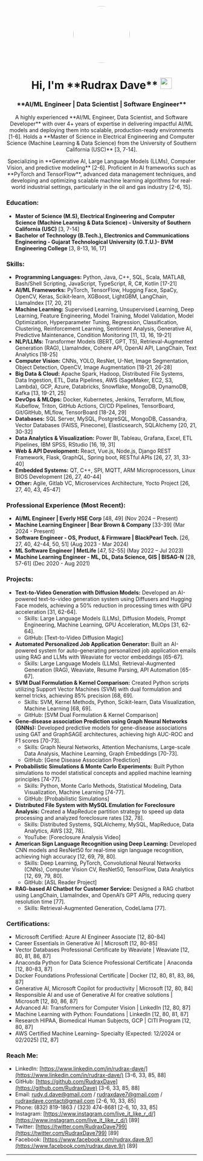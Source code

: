 <p align="center">
  <a href="https://github.com/RudraxDave" target="_blank">
    <img src="[Your Profile Picture URL Here]" width="150" height="150" style="border-radius: 50%;">
  </a>
</p>

<h1 align="center">Hi, I'm **Rudrax Dave** <img src="https://raw.githubusercontent.com/MartinHeinz/MartinHeinz/master/wave.gif" width="30px"></h1>
<h3 align="center">**AI/ML Engineer | Data Scientist | Software Engineer**</h3>

<p align="center">
  A highly experienced **AI/ML Engineer, Data Scientist, and Software Developer** with over 4+ years of expertise in delivering impactful AI/ML models and deploying them into scalable, production-ready environments [1-6]. Holds a **Master of Science in Electrical Engineering and Computer Science (Machine Learning & Data Science) from the University of Southern California (USC)** [3, 7-14].
</p>

<p align="center">
  Specializing in **Generative AI, Large Language Models (LLMs), Computer Vision, and predictive modeling** [2-6]. Proficient in AI frameworks such as **PyTorch and TensorFlow**, advanced data management techniques, and developing and optimizing scalable machine learning algorithms for real-world industrial settings, particularly in the oil and gas industry [2-6, 15].
</p>

### Education:
*   **Master of Science (M.S), Electrical Engineering and Computer Science (Machine Learning & Data Science) - University of Southern California (USC)** [3, 7-14]
*   **Bachelor of Technology (B.Tech.), Electronics and Communications Engineering - Gujarat Technological University (G.T.U.)- BVM Engineering College** [3, 8-13, 16, 17]

### Skills:
*   **Programming Languages:** Python, Java, C++, SQL, Scala, MATLAB, Bash/Shell Scripting, JavaScript, TypeScript, R, C#, Kotlin [17-21]
*   **AI/ML Frameworks:** PyTorch, TensorFlow, Hugging Face, SpaCy, OpenCV, Keras, Scikit-learn, XGBoost, LightGBM, LangChain, LlamaIndex [17, 20, 21]
*   **Machine Learning:** Supervised Learning, Unsupervised Learning, Deep Learning, Feature Engineering, Model Training, Model Validation, Model Optimization, Hyperparameter Tuning, Regression, Classification, Clustering, Reinforcement Learning, Sentiment Analysis, Generative AI, Predictive Maintenance, Condition Monitoring [11, 13, 16, 19-21]
*   **NLP/LLMs:** Transformer Models (BERT, GPT, T5), Retrieval-Augmented Generation (RAG), LlamaIndex, Cohere API, OpenAI API, LangChain, Text Analytics [18-25]
*   **Computer Vision:** CNNs, YOLO, ResNet, U-Net, Image Segmentation, Object Detection, OpenCV, Image Augmentation [18-21, 26-28]
*   **Big Data & Cloud:** Apache Spark, Hadoop, Distributed File Systems, Data Ingestion, ETL, Data Pipelines, AWS (SageMaker, EC2, S3, Lambda), GCP, Azure, Databricks, Snowflake, MongoDB, DynamoDB, Kafka [13, 19-21, 25]
*   **DevOps & MLOps:** Docker, Kubernetes, Jenkins, Terraform, MLflow, Kubeflow, Triton, GitHub Actions, CI/CD Pipelines, TensorBoard, Git/GitHub, MLflow, TensorBoard [18-24, 29]
*   **Databases:** SQL Server, MySQL, PostgreSQL, MongoDB, Cassandra, Vector Databases (FAISS, Pinecone), Elasticsearch, SQLAlchemy [20, 21, 30-32]
*   **Data Analytics & Visualization:** Power BI, Tableau, Grafana, Excel, ETL Pipelines, IBM SPSS, RStudio [16, 19, 31]
*   **Web & API Development:** React, Vue.js, Node.js, Django REST Framework, Flask, GraphQL, Spring boot, RESTful APIs [26, 27, 31, 33-40]
*   **Embedded Systems:** QT, C++, SPI, MQTT, ARM Microprocessors, Linux BIOS Development [26, 27, 40-44]
*   **Other:** Agile, Gitlab VC, Microservices Architecture, Yocto Project [26, 27, 40, 43, 45-47]

### Professional Experience (Most Recent):
*   **AI/ML Engineer | Everly HSE Corp** [48, 49] (Nov 2024 – Present)
*   **Machine Learning Engineer | Bear Brown & Company** [33-39] (Mar 2024 - Present)
*   **Software Engineer - OS, Product, & Firmware | BlackPearl Tech.** [26, 27, 40, 42-44, 50, 51] (Aug 2023 - Mar 2024)
*   **ML Software Engineer | MetLife** [47, 52-55] (May 2022 – Jul 2023)
*   **Machine Learning Engineer - ML, DL, Data Science, GIS | BISAG-N** [28, 57-61] (Dec 2020 - Aug 2021)


### Projects:
*   **Text-to-Video Generation with Diffusion Models:** Developed an AI-powered text-to-video generation system using Diffusers and Hugging Face models, achieving a 50% reduction in processing times with GPU acceleration [31, 62-64].
    *   Skills: Large Language Models (LLMs), Diffusion Models, Prompt Engineering, Machine Learning, GPU Acceleration, MLOps [31, 62-64].
    *   GitHub: [Text-to-Video Diffusion Magic]
*   **Automated Personalized Job Application Generator:** Built an AI-powered system for auto-generating personalized job application emails using RAG and LLMs with Weaviate for vector embeddings [65-67].
    *   Skills: Large Language Models (LLMs), Retrieval-Augmented Generation (RAG), Weaviate, Resume Parsing, API Automation [65-67].
*   **SVM Dual Formulation & Kernel Comparison:** Created Python scripts utilizing Support Vector Machines (SVM) with dual formulation and kernel tricks, achieving 85% precision [68, 69].
    *   Skills: SVM, Kernel Methods, Python, Scikit-learn, Data Visualization, Machine Learning [68, 69].
    *   GitHub: [SVM Dual Formulation & Kernel Comparison]
*   **Gene-disease association Prediction using Graph Neural Networks (GNNs):** Developed predictive models for gene-disease associations using GAT and GraphSAGE architectures, achieving high AUC-ROC and F1 scores [70-73].
    *   Skills: Graph Neural Networks, Attention Mechanisms, Large-scale Data Analysis, Machine Learning, Graph Embeddings [70-73].
    *   GitHub: [Gene Disease Association Prediction]
*   **Probabilistic Simulations & Monte Carlo Experiments:** Built Python simulations to model statistical concepts and applied machine learning principles [74-77].
    *   Skills: Python, Monte Carlo Methods, Statistical Modeling, Data Visualization, Machine Learning [74-77].
    *   GitHub: [Probabilistic Simulations]
*   **Distributed File System with MySQL Emulation for Foreclosure Analysis:** Created a MapReduce partition strategy to speed up data processing and analyzed foreclosure rates [32, 78].
    *   Skills: Distributed Systems, SQLAlchemy, MySQL, MapReduce, Data Analytics, AWS [32, 78].
    *   YouTube: [Foreclosure Analysis Video]
*   **American Sign Language Recognition using Deep Learning:** Developed CNN models and ResNet50 for real-time sign language recognition, achieving high accuracy [12, 69, 79, 80].
    *   Skills: Deep Learning, PyTorch, Convolutional Neural Networks (CNNs), Computer Vision CV, ResNet50, TensorFlow, Data Analytics [12, 69, 79, 80].
    *   GitHub: [ASL Reader Project]
*   **RAG-based AI Chatbot for Customer Service:** Designed a RAG chatbot using LangChain, LlamaIndex, and OpenAI’s GPT APIs, reducing query resolution time [77].
    *   Skills: Retrieval-Augmented Generation, CodeLlama [77].


### Certifications:
*   Microsoft Certified: Azure AI Engineer Associate [12, 80-84]
*   Career Essentials in Generative AI | Microsoft [12, 80-85]
*   Vector Databases Professional Certificate by Weaviate | Weaviate [12, 80, 81, 86, 87]
*   Anaconda Python for Data Science Professional Certificate | Anaconda [12, 80-83, 87]
*   Docker Foundations Professional Certificate | Docker [12, 80, 81, 83, 86, 87]
*   Generative AI, Microsoft Copilot for productivity | Microsoft [12, 80, 84]
*   Responsible AI and use of Generative AI for creative solutions | Microsoft [12, 80, 86, 87]
*   Advanced AI: Transformers for Computer Vision | LinkedIn [12, 80, 87]
*   Machine Learning with Python: Foundations | LinkedIn [12, 80, 81, 87]
*   Research HIPAA, Biomedical Human Subjects, GCP | CITI Program [12, 80, 87]
*   AWS Certified Machine Learning– Specialty (Expected: 12/2024 or 02/2025) [12, 87]

### Reach Me:
*   LinkedIn: [https://www.linkedin.com/in/rudrax-dave/](https://www.linkedin.com/in/rudrax-dave/) [3-6, 33, 85, 88]
*   GitHub: [https://github.com/RudraxDave](https://github.com/RudraxDave) [3-6, 33, 85, 88]
*   Email: rudy.d.dave@gmail.com / rudraxdave7@gmail.com / rudraxdave.contact@gmail.com [2-6, 10, 33, 85]
*   Phone: (832) 819-1863 / (323) 474-8681 [2-6, 10, 33, 85]
*   Instagram: [https://www.instagram.com/live_it_like_r_d/](https://www.instagram.com/live_it_like_r_d/) [89]
*   Twitter: [https://twitter.com/RudraxDave799](https://twitter.com/RudraxDave799) [89]
*   Facebook: [https://www.facebook.com/rudrax.dave.9/](https://www.facebook.com/rudrax.dave.9/) [89]

---
<!--
# Hi, I'm Rudrax Dave ✨

I'm currently pursuing my Masters of Science in Electrical Engineering and Computer Science, with a specialization in Machine Learning and Data Science, from the University of Southern California - USC Viterbi School of Engineering. I'm actively seeking full-time -2023 Job opportunities.

As a learner with alacrity, an elementary, results-driven leader, and a team player, I've led multi-disciplinary technical and financial festivals and events. 

My qualifications include:

- Budding Machine Learning & Data Science Engineer
- Full Stack Android Development 
- Cloud Database & Business Intelligence
- Data Analytics Applications
- Antenna Design and Development
- Large-scale event plotting and execution
- Public relations and liaisons
- Research and analysis
- Small Scale Fund Raising
- Creative Designer
- -:-Teamwork . Hardworking . Technical Skills. Management . Communication . Confidence -:-

## Current Projects

- 🔭 I'm currently working on a Fullstack project using Machine Learning Algorithms and Data Processing to predict forest fires based on weather data collected from the regions. I've tasked feature engineering to multiply the feature and used PCA methods for selection of the concerned best features, and implemented it on various different models. I'm also working on the Deep Learning Project of American Sign Language Reader with Neural Networks and GAN.
- 🌱 I'm currently learning Advanced Machine Learning Algorithms, Algorithms and Data Structures.
- 👯 I'm looking to collaborate on DL, ML, and Data Science Projects.

## Reach Me

Feel free to ask me about #usc, #research, #losangeles, #datasciences, and #machinelearningalgorithms.

- LinkedIn: https://www.linkedin.com/in/rudrax-dave/
- Github: https://github.com/RudraxDave
- Instagram: https://www.instagram.com/live_it_like_r.d/
- Twitter: https://twitter.com/RudraxDave799
- Facebook: https://www.facebook.com/rudrax.dave.9/

## Previous Experience
A highly motivated and results-driven Machine Learning and Data Science Engineer with over 2 years of intern/Part-time experience in various roles, including ML Research Intern at World Resources Institute, BISAG(N), Android Developer at USC CSI-Cancer research, SDE at GRE Electronics Pvt. Ltd., and Coca-Cola Beverages Pvt. LTD.

I have interned with organizations like Bhaskaracharya National Institute for Space Applications and Geo-Informatics (BISAG-N), Govt. of India as a Researcher, where I worked on Machine Learning and Deep Learning Algorithms to result in Buildings and Road Detection for Urban & Rural Area Development with Open-Source Data of Satellite Imagery, which integrated the two concepts together of CNN and GIS from their advantages over traditional classifiers and remote sensing techniques and goes on to implementing deep learning models and change detection after detection of Buildings and Roads in a particular Dataset and later assess the change in the span of the period and giving the analysis of the output. I also interned at GRE Electronics Pvt. Ltd for SOLAR Innovations for Everyday Life research, Hindustan Coca-Cola Beverages Pvt. Ltd., and West Coast Pharmaceuticals Pvt. Ltd. as Data-Base Management, ERP Software, and E-commerce Business Intern.

I've handled various responsibilities in my previous intern, college, and international positions and quickly established talents in prioritizing tasks, meeting deadlines, and finding solutions to eliminate obstacles. I currently work part-time as a Technical Assistant for USC Information Technology Services.

My career has enabled me to develop and establish skills in such key areas:
- Data Science, Data Analytics & Perseverance to Learn and Improve.
- Research And Analysis, Administration & Management
- Machine Learning, Deep Learning, Android & Software Development.

In summary, I am a passionate Machine Learning and Data Science Engineer who is committed to applying technical expertise to solve real-world problems in a collaborative environment.

## Projects

I have worked on Machine Learning Projects such as DFS for Foreclosure rates Mysql Analysis, Forest Fire Prediction, ASL Reader, Urbanization Detection, Sales Forecasting, Android Applications like Lost'N Found, Campus Notify, etc.
-->

<!--
**RudraxDave/RudraxDave** is a ✨ _special_ ✨ repository because its `README.md` (this file) appears on your GitHub profile.

Here are some ideas to get you started:

- 🔭 I’m currently working on ...
- 🌱 I’m currently learning ...
- 👯 I’m looking to collaborate on ...
- 🤔 I’m looking for help with ...
- 💬 Ask me about ...
- 📫 How to reach me: ...
- 😄 Pronouns: ...
- ⚡ Fun fact: ...
-->
